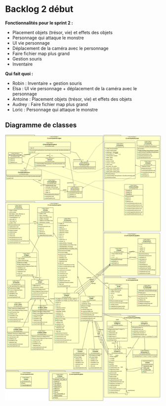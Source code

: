 # Backlog 2 début

**Fonctionnalités pour le sprint 2 :**

- Placement objets (trésor, vie) et effets des objets
- Personnage qui attaque le monstre
- UI vie personnage
- Déplacement de la caméra avec le personnage
- Faire fichier map plus grand
- Gestion souris
- Inventaire

**Qui fait quoi :**

- Robin : Inventaire + gestion souris
- Elsa : UI vie personnage + déplacement de la caméra avec le personnage
- Antoine : Placement objets (trésor, vie) et effets des objets
- Audrey : Faire fichier map plus grand
- Loric : Personnage qui attaque le monstre

## Diagramme de classes

![Diagramme de classes](images/ClassDiagramSprint2.png)
